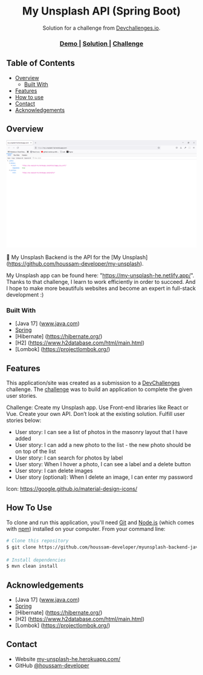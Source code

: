 <!-- Please update value in the {}  -->

<h1 align="center">My Unsplash API (Spring Boot)</h1>

<div align="center">
   Solution for a challenge from  <a href="http://devchallenges.io" target="_blank">Devchallenges.io</a>.
</div>

<div align="center">
  <h3>
    <a href="https://my-unsplash-he.herokuapp.com/">
      Demo
    </a>
    <span> | </span>
    <a href="https://github.com/houssam-developer/myunsplash-backend-java">
      Solution
    </a>
    <span> | </span>
    <a href="https://devchallenges.io/challenges/rYyhwJAxMfES5jNQ9YsP">
      Challenge
    </a>
  </h3>
</div>

<!-- TABLE OF CONTENTS -->

## Table of Contents

- [Overview](#overview)
  - [Built With](#built-with)
- [Features](#features)
- [How to use](#how-to-use)
- [Contact](#contact)
- [Acknowledgements](#acknowledgements)

<!-- OVERVIEW -->

## Overview

![My Image](img/screenshot-demo.png)

:satellite: My Unsplash Backend is the API for the [My Unsplash] (https://github.com/houssam-developer/my-unsplash).

My Unsplash app can be found here: "https://my-unsplash-he.netlify.app/".
Thanks to that challenge, I learn to work efficiently in order to succeed.
And I hope to make more beautifuls websites and become an expert in full-stack development :)

### Built With

<!-- This section should list any major frameworks that you built your project using. Here are a few examples.-->

- [Java 17] (www.java.com)
- [Spring](https://spring.io/)
- [Hibernate] (https://hibernate.org/)
- [H2] (https://www.h2database.com/html/main.html)
- [Lombok] (https://projectlombok.org/)

## Features

<!-- List the features of your application or follow the template. Don't share the figma file here :) -->

This application/site was created as a submission to a [DevChallenges](https://devchallenges.io/challenges) challenge. The [challenge](https://devchallenges.io/challenges/rYyhwJAxMfES5jNQ9YsP) was to build an application to complete the given user stories.

Challenge: Create my Unsplash app. Use Front-end libraries like React or Vue. Create your own API. Don’t look at the existing solution. Fulfill user stories below:

- User story: I can see a list of photos in the masonry layout that I have added
- User story: I can add a new photo to the list - the new photo should be on top of the list
- User story: I can search for photos by label
- User story: When I hover a photo, I can see a label and a delete button
- User story: I can delete images
- User story (optional): When I delete an image, I can enter my password

Icon: https://google.github.io/material-design-icons/

## How To Use

<!-- Example: -->

To clone and run this application, you'll need [Git](https://git-scm.com) and [Node.js](https://nodejs.org/en/download/) (which comes with [npm](http://npmjs.com)) installed on your computer. From your command line:

```bash
# Clone this repository
$ git clone https://github.com/houssam-developer/myunsplash-backend-java

# Install dependencies
$ mvn clean install

```

## Acknowledgements

<!-- This section should list any articles or add-ons/plugins that helps you to complete the project. This is optional but it will help you in the future. For example -->

- [Java 17] (www.java.com)
- [Spring](https://spring.io/)
- [Hibernate] (https://hibernate.org/)
- [H2] (https://www.h2database.com/html/main.html)
- [Lombok] (https://projectlombok.org/)

## Contact

- Website [my-unsplash-he.herokuapp.com/](https://my-unsplash-he.herokuapp.com/)
- GitHub [@houssam-developer](https://github.com/houssam-developer/myunsplash-backend-java)